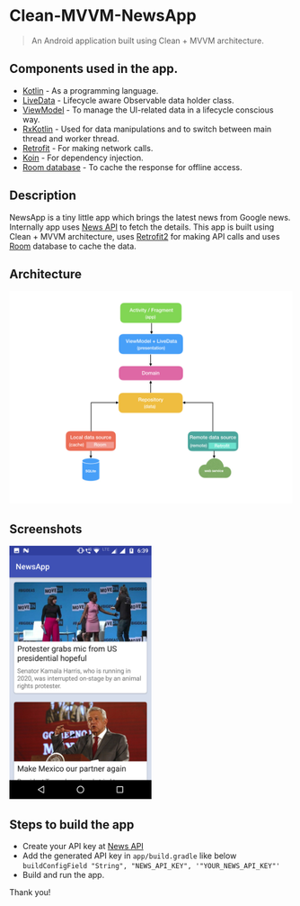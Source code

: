 # Clean-MVVM-NewsApp

> An Android application built using Clean + MVVM architecture.

## Components used in the app.
- [Kotlin](https://kotlinlang.org/) - As a programming language.
- [LiveData](https://developer.android.com/topic/libraries/architecture/livedata) - Lifecycle aware Observable data holder class.
- [ViewModel](https://developer.android.com/topic/libraries/architecture/viewmodel) - To manage the UI-related data in a lifecycle conscious way.
- [RxKotlin](https://github.com/ReactiveX/RxKotlin) - Used for data manipulations and to switch between main thread and worker thread.
- [Retrofit](https://square.github.io/retrofit/) - For making network calls.
- [Koin](https://insert-koin.io/) - For dependency injection.
- [Room database](https://developer.android.com/topic/libraries/architecture/room) - To cache the response for offline access.

## Description
NewsApp is a tiny little app which brings the latest news from Google news. Internally app uses [News API](https://newsapi.org/) to fetch the details. This app is built using Clean + MVVM architecture, uses [Retrofit2](http://square.github.io/retrofit/) for making API calls and uses [Room](https://developer.android.com/topic/libraries/architecture/room.html) database to cache the data.

## Architecture
![Architecture](https://github.com/Naveentp/Clean-MVVM-NewsApp/blob/master/ART/clean_mvvm.jpeg)

## Screenshots
<img alt="NewsApp" height="450px" src="https://github.com/Naveentp/Clean-MVVM-NewsApp/blob/master/ART/Screenshot-1.png" />

## Steps to build the app
- Create your API key at [News API](https://newsapi.org/)
- Add the generated API key in `app/build.gradle` like below
`buildConfigField "String", "NEWS_API_KEY", '"YOUR_NEWS_API_KEY"'`
- Build and run the app.

Thank you!